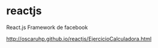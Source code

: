 # reactjs
React.js Framework de facebook

http://oscaruhp.github.io/reactjs/EjercicioCalculadora.html
